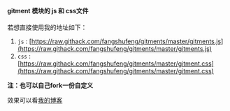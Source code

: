 #### gitment 模块的 js 和 css文件

若想直接使用我的地址如下：

1. `js` : [https://raw.githack.com/fangshufeng/gitments/master/gitments.js](https://raw.githack.com/fangshufeng/gitments/master/gitments.js)
2. `css` : [https://raw.githack.com/fangshufeng/gitments/master/gitment.css](https://raw.githack.com/fangshufeng/gitments/master/gitment.css)


**注：也可以自己fork一份自定义**



效果可以看[我的博客](http://fangshufeng.com)

